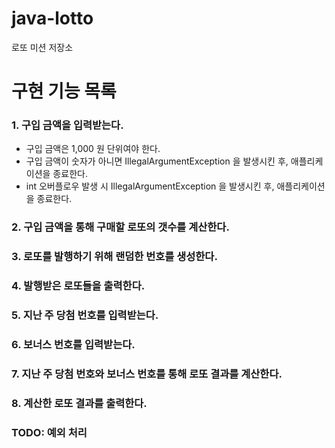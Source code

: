 # java-lotto

로또 미션 저장소

# 구현 기능 목록

### 1. 구입 금액을 입력받는다.

- 구입 금액은 1,000 원 단위여야 한다.
- 구입 금액이 숫자가 아니면 IllegalArgumentException 을 발생시킨 후, 애플리케이션을 종료한다.
- int 오버플로우 발생 시 IllegalArgumentException 을 발생시킨 후, 애플리케이션을 종료한다.

### 2. 구입 금액을 통해 구매할 로또의 갯수를 계산한다.

### 3. 로또를 발행하기 위해 랜덤한 번호를 생성한다.

### 4. 발행받은 로또들을 출력한다.

### 5. 지난 주 당첨 번호를 입력받는다.

### 6. 보너스 번호를 입력받는다.

### 7. 지난 주 당첨 번호와 보너스 번호를 통해 로또 결과를 계산한다.

### 8. 계산한 로또 결과를 출력한다.

### TODO: 예외 처리


